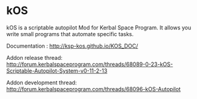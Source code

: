 kOS
======

kOS is a scriptable autopilot Mod for Kerbal Space Program. It allows you write small programs that automate specific tasks. 

Documentation : http://ksp-kos.github.io/KOS_DOC/

Addon release thread: http://forum.kerbalspaceprogram.com/threads/68089-0-23-kOS-Scriptable-Autopilot-System-v0-11-2-13

Addon development thread: http://forum.kerbalspaceprogram.com/threads/68096-kOS-Autopilot

